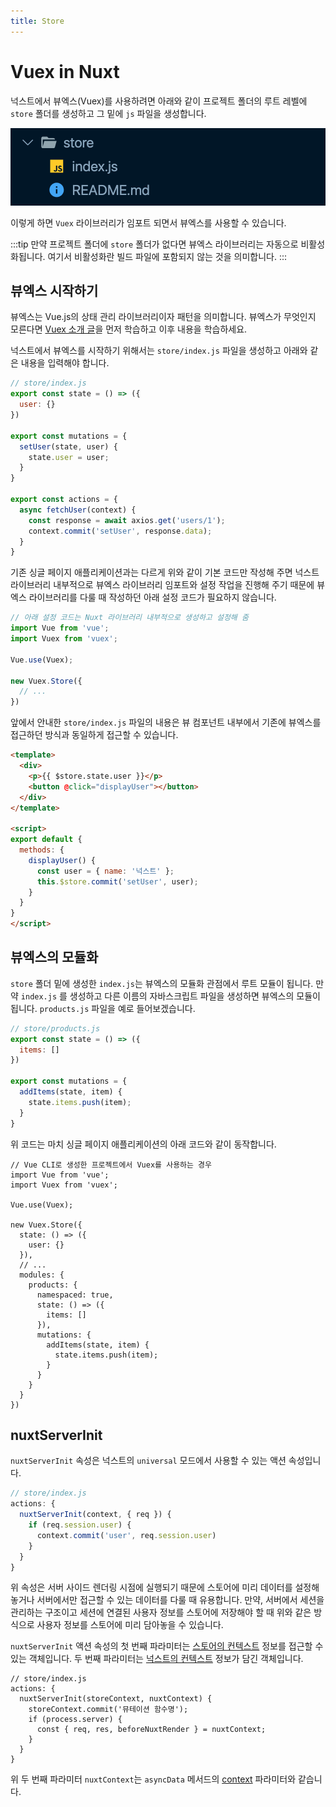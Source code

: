 ```yaml
---
title: Store
---
```


# Vuex in Nuxt

넉스트에서 뷰엑스(Vuex)를 사용하려면 아래와 같이 프로젝트 폴더의 루트 레벨에 `store` 폴더를 생성하고 그 밑에 `js` 파일을 생성합니다.

![store folder](./images/store-index.png)

이렇게 하면 `Vuex` 라이브러리가 임포트 되면서 뷰엑스를 사용할 수 있습니다.

:::tip
만약 프로젝트 폴더에 `store` 폴더가 없다면 뷰엑스 라이브러리는 자동으로 비활성화됩니다. 여기서 비활성화란 빌드 파일에 포함되지 않는 것을 의미합니다.
:::

## 뷰엑스 시작하기

뷰엑스는 Vue.js의 상태 관리 라이브러리이자 패턴을 의미합니다. 뷰엑스가 무엇인지 모른다면 [Vuex 소개 글](../vuex/concept.html)을 먼저 학습하고 이후 내용을 학습하세요. 

넉스트에서 뷰엑스를 시작하기 위해서는 `store/index.js` 파일을 생성하고 아래와 같은 내용을 입력해야 합니다.

```js
// store/index.js
export const state = () => ({
  user: {}
})

export const mutations = {
  setUser(state, user) {
    state.user = user;
  }
}

export const actions = {
  async fetchUser(context) {
    const response = await axios.get('users/1');
    context.commit('setUser', response.data);
  }
}
```

기존 싱글 페이지 애플리케이션과는 다르게 위와 같이 기본 코드만 작성해 주면 넉스트 라이브러리 내부적으로 뷰엑스 라이브러리 임포트와 설정 작업을 진행해 주기 때문에 뷰엑스 라이브러리를 다룰 때 작성하던 아래 설정 코드가 필요하지 않습니다.

```js
// 아래 설정 코드는 Nuxt 라이브러리 내부적으로 생성하고 설정해 줌
import Vue from 'vue';
import Vuex from 'vuex';

Vue.use(Vuex);

new Vuex.Store({
  // ...
})
```

앞에서 안내한 `store/index.js` 파일의 내용은 뷰 컴포넌트 내부에서 기존에 뷰엑스를 접근하던 방식과 동일하게 접근할 수 있습니다.

```html
<template>
  <div>
    <p>{{ $store.state.user }}</p>
    <button @click="displayUser"></button>
  </div>
</template>

<script>
export default {
  methods: {
    displayUser() {
      const user = { name: '넉스트' };
      this.$store.commit('setUser', user);
    }
  }
}
</script>
```

## 뷰엑스의 모듈화

`store` 폴더 밑에 생성한 `index.js`는 뷰엑스의 모듈화 관점에서 루트 모듈이 됩니다. 만약 `index.js` 를 생성하고 다른 이름의 자바스크립트 파일을 생성하면 뷰엑스의 모듈이 됩니다. `products.js` 파일을 예로 들어보겠습니다.

```js
// store/products.js
export const state = () => ({
  items: []
})

export const mutations = {
  addItems(state, item) {
    state.items.push(item);
  }
}
```

위 코드는 마치 싱글 페이지 애플리케이션의 아래 코드와 같이 동작합니다.

```js{12-24}
// Vue CLI로 생성한 프로젝트에서 Vuex를 사용하는 경우
import Vue from 'vue';
import Vuex from 'vuex';

Vue.use(Vuex);

new Vuex.Store({
  state: () => ({
    user: {}
  }),
  // ...
  modules: {
    products: {
      namespaced: true,
      state: () => ({
        items: []
      }),
      mutations: {
        addItems(state, item) {
          state.items.push(item);
        }
      }
    }
  }  
})
```

## nuxtServerInit

`nuxtServerInit` 속성은 넉스트의 `universal` 모드에서 사용할 수 있는 액션 속성입니다.

```js
// store/index.js
actions: {
  nuxtServerInit(context, { req }) {
    if (req.session.user) {
      context.commit('user', req.session.user)
    }
  }
}
```

위 속성은 서버 사이드 렌더링 시점에 실행되기 때문에 스토어에 미리 데이터를 설정해 놓거나 서버에서만 접근할 수 있는 데이터를 다룰 때 유용합니다. 만약, 서버에서 세션을 관리하는 구조이고 세션에 연결된 사용자 정보를 스토어에 저장해야 할 때 위와 같은 방식으로 사용자 정보를 스토어에 미리 담아놓을 수 있습니다.

`nuxtServerInit` 액션 속성의 첫 번째 파라미터는 [스토어의 컨텍스트](https://vuex.vuejs.org/guide/actions.html#actions) 정보를 접근할 수 있는 객체입니다. 두 번째 파라미터는 [넉스트의 컨텍스트](https://ko.nuxtjs.org/docs/2.x/concepts/context-helpers/) 정보가 담긴 객체입니다.

```js{3,4,6}
// store/index.js
actions: {
  nuxtServerInit(storeContext, nuxtContext) {
    storeContext.commit('뮤테이션 함수명');
    if (process.server) {
      const { req, res, beforeNuxtRender } = nuxtContext;
    }
  }
}
```

위 두 번째 파라미터 `nuxtContext`는 `asyncData` 메서드의 [context](https://ko.nuxtjs.org/docs/2.x/features/data-fetching/#async-data) 파라미터와 같습니다.